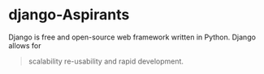 # django-Aspirants
Django is free and open-source web framework written in Python.
Django allows for 
> scalability 
> re-usability and
> rapid development.
